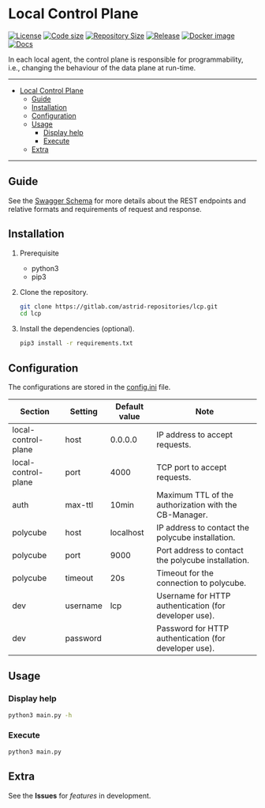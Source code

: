 # Local Control Plane

[![License](https://img.shields.io/github/license/astrid-project/lcp)](https://github.com/astrid-project/lcp/blob/master/LICENSE)
[![Code size](https://img.shields.io/github/languages/code-size/astrid-project/lcp?color=red&logo=github)](https://github.com/astrid-project/lcp)
[![Repository Size](https://img.shields.io/github/repo-size/astrid-project/lcp?color=red&logo=github)](https://github.com/astrid-project/lcp)
[![Release](https://img.shields.io/github/v/tag/astrid-project/lcp?label=release&logo=github)](https://github.com/astrid-project/lcp/releases)
[![Docker image](https://img.shields.io/docker/image-size/astridproject/lcp?label=image&logo=docker)](https://hub.docker.com/repository/docker/astridproject/lcp)
[![Docs](https://readthedocs.org/projects/astrid-lcp/badge/?version=latest)](https://astrid-lcp.readthedocs.io)

In each local agent, the control plane is responsible for programmability, i.e., changing the behaviour of the data plane at run-time.

---

- [Local Control Plane](#local-control-plane)
  - [Guide](#guide)
  - [Installation](#installation)
  - [Configuration](#configuration)
  - [Usage](#usage)
    - [Display help](#display-help)
    - [Execute](#execute)
  - [Extra](#extra)

---

## Guide

See the [Swagger Schema](swagger/schema.yaml) for more details about the REST endpoints and relative formats and requirements of request and response.

## Installation

1. Prerequisite

   - python3
   - pip3

2. Clone the repository.

   ```bash
   git clone https://gitlab.com/astrid-repositories/lcp.git
   cd lcp
   ```

3. Install the dependencies (optional).

   ```bash
   pip3 install -r requirements.txt
   ```

## Configuration

The configurations are stored in the [config.ini](config.ini) file.

Section             | Setting   | Default value   | Note
--------------------|-----------|-----------------|---------------------------
local-control-plane | host      | 0.0.0.0         | IP address to accept requests.
local-control-plane | port      | 4000            | TCP port to accept requests.
auth                | max-ttl   | 10min           | Maximum TTL of the authorization with the CB-Manager.
polycube            | host      | localhost       | IP address to contact the polycube installation.
polycube            | port      | 9000            | Port address to contact the polycube installation.
polycube            | timeout   | 20s             | Timeout for the connection to polycube.
dev                 | username  | lcp             | Username for HTTP authentication (for developer use).
dev                 | password  |                 | Password for HTTP authentication (for developer use).

## Usage

### Display help

```bash
python3 main.py -h
```

### Execute

```bash
python3 main.py
```

## Extra

See the **Issues** for *features* in development.
